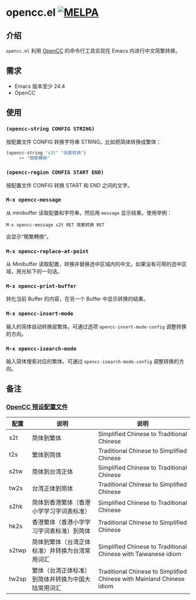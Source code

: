 # opencc.el [![MELPA](https://melpa.org/packages/opencc-badge.svg)](https://melpa.org/#/opencc)

## 介绍

`opencc.el` 利用 [OpenCC](https://github.com/BYVoid/OpenCC) 的命令行工具实现在 Emacs 内进行中文简繁转换。

## 需求

- Emacs 版本至少 24.4
- OpenCC

## 使用

### `(opencc-string CONFIG STRING)`

按配置文件 CONFIG 转换字符串 STRING。比如把简体转换成繁体：


```el
(opencc-string "s2t" "简繁转换")
     => "簡繁轉換"
```

### `(opencc-region CONFIG START END)`

按配置文件 CONFIG 转换 START 和 END 之间的文字。

### `M-x opencc-message`

从 minibuffer 读取配置和字符串，然后用 `message` 显示结果。使用举例：

    M-x opencc-message s2t RET 简繁转换 RET

会显示“簡繁轉換”。

### `M-x opencc-replace-at-point`

从 Minibuffer 读取配置，转换并替换选中区域内的中文。如果没有可用的选中区域，用光标下的一句话。

### `M-x opencc-print-buffer`

转化当前 Buffer 的内容，在另一个 Buffer 中显示转换的结果。

### `M-x opencc-insert-mode`


输入的简体自动转换层繁体。可通过选项 `opencc-insert-mode-config` 调整转换的方向。

### `M-x opencc-isearch-mode`

输入简体搜索对应的繁体。可通过 `opencc-isearch-mode-config` 调整转换的方向。

## 备注

### [OpenCC 预设配置文件](https://github.com/BYVoid/OpenCC#configurations-配置文件)

| 配置 | 说明 | 说明 |
| --- | --- | --- |
| s2t      | 简体到繁体                                         | Simplified Chinese to Traditional Chinese                                               |
| t2s      | 繁体到简体                                         | Traditional Chinese to Simplified Chinese                                               |
| s2tw     | 简体到台湾正体                                     | Simplified Chinese to Traditional Chinese <Taiwan Standard>                             |
| tw2s     | 台湾正体到简体                                     | Traditional Chinese <Taiwan Standard> to Simplified Chinese                             |
| s2hk     | 简体到香港繁体（香港小学学习字词表标准）           | Simplified Chinese to Traditional Chinese <Hong Kong Standard>                          |
| hk2s     | 香港繁体（香港小学学习字词表标准）到简体           | Traditional Chinese <Hong Kong Standard> to Simplified Chinese                          |
| s2twp    | 简体到繁体（台湾正体标准）并转换为台湾常用词汇     | Simplified Chinese to Traditional Chinese <Taiwan Standard> with Taiwanese idiom        |
| tw2sp    | 繁体（台湾正体标准）到简体并转换为中国大陆常用词汇 | Traditional Chinese <Taiwan Standard> to Simplified Chinese with Mainland Chinese idiom |
